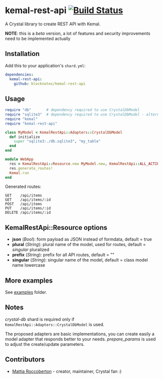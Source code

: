 # kemal-rest-api [![Build Status](https://travis-ci.org/blocknotes/kemal-rest-api.svg?branch=develop)](https://travis-ci.org/blocknotes/kemal-rest-api)

A Crystal library to create REST API with Kemal.

**NOTE**: this is a *beta* version, a lot of features and security improvements need to be implemented actually

## Installation

Add this to your application's `shard.yml`:

```yaml
dependencies:
  kemal-rest-api:
    github: blocknotes/kemal-rest-api
```

## Usage

```ruby
require "db"       # dependency required to use CrystalDbModel
require "sqlite3"  # dependency required to use CrystalDbModel - alternatives: crystal-mysql, crystal-pg
require "kemal"
require "kemal-rest-api"

class MyModel < KemalRestApi::Adapters::CrystalDbModel
  def initialize
    super "sqlite3:./db.sqlite3", "my_table"
  end
end

module WebApp
  res = KemalRestApi::Resource.new MyModel.new, KemalRestApi::ALL_ACTIONS, prefix: "api", singular: "item"
  res.generate_routes!
  Kemal.run
end
```

Generated routes:

```
GET    /api/items
GET    /api/items/:id
POST   /api/items
PUT    /api/items/:id
DELETE /api/items/:id
```

## KemalRestApi::Resource options

- **json** (*Bool*): form payload as JSON instead of formdata, default = true
- **plural** (*String*): plural name of the model, used for routes, default = *singular* pluralized
- **prefix** (*String*): prefix for all API routes, default = ""
- **singular** (*String*): singular name of the model, default = class model name lowercase

## More examples

See [examples](https://github.com/blocknotes/kemal-rest-api/tree/master/examples) folder.

## Notes

*crystal-db* shard is required only if `KemalRestApi::Adapters::CrystalDbModel` is used.

The proposed adapters are basic implementations, you can create easily a model adapter that responds better to your needs. *prepare_params* is used to adjust the create/update parameters.

## Contributors

- [Mattia Roccoberton](http://blocknot.es) - creator, maintainer, Crystal fan :)
